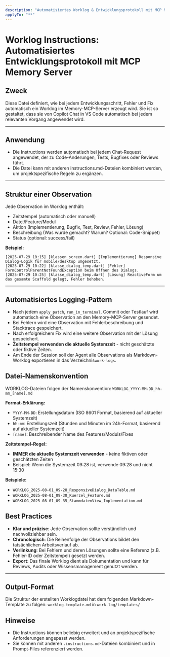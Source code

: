 ```yaml
---
description: "Automatisiertes Worklog & Entwicklungsprotokoll mit MCP Memory Server"
applyTo: "**"
---
```


# Worklog Instructions: Automatisiertes Entwicklungsprotokoll mit MCP Memory Server

## Zweck
Diese Datei definiert, wie bei jedem Entwicklungsschritt, Fehler und Fix automatisch ein Worklog im Memory-MCP-Server erzeugt wird. Sie ist so gestaltet, dass sie von Copilot Chat in VS Code automatisch bei jedem relevanten Vorgang angewendet wird.

---

## Anwendung

- Die Instructions werden automatisch bei jedem Chat-Request angewendet, der zu Code-Änderungen, Tests, Bugfixes oder Reviews führt.
- Die Datei kann mit anderen instructions.md-Dateien kombiniert werden, um projektspezifische Regeln zu ergänzen.

---

## Struktur einer Observation

Jede Observation im Worklog enthält:
- Zeitstempel (automatisch oder manuell)
- Datei/Feature/Modul
- Aktion (Implementierung, Bugfix, Test, Review, Fehler, Lösung)
- Beschreibung (Was wurde gemacht? Warum? Optional: Code-Snippet)
- Status (optional: success/fail)

**Beispiel:**
```
[2025-07-29 10:15] [klassen_screen.dart] [Implementierung] Responsive Dialog-Logik für mobile/desktop umgesetzt.
[2025-07-29 10:22] [klasse_dialog_temp.dart] [Fehler] FormControlParentNotFoundException beim Öffnen des Dialogs.
[2025-07-29 10:25] [klasse_dialog_temp.dart] [Lösung] ReactiveForm um das gesamte Scaffold gelegt, Fehler behoben.
```

---

## Automatisiertes Logging-Pattern

- Nach jedem `apply_patch`, `run_in_terminal`, Commit oder Testlauf wird automatisch eine Observation an den Memory-MCP-Server gesendet.
- Bei Fehlern wird eine Observation mit Fehlerbeschreibung und Stacktrace gespeichert.
- Nach erfolgreichem Fix wird eine weitere Observation mit der Lösung gespeichert.
- **Zeitstempel verwenden die aktuelle Systemzeit** - nicht geschätzte oder fiktive Zeiten.
- Am Ende der Session soll der Agent alle Observations als Markdown-Worklog exportieren in das Verzeichnis`work-logs`.

## Datei-Namenskonvention

WORKLOG-Dateien folgen der Namenskonvention: `WORKLOG_YYYY-MM-DD_hh-mm_[name].md`

**Format-Erklärung:**
- `YYYY-MM-DD`: Erstellungsdatum (ISO 8601 Format, basierend auf aktueller Systemzeit)
- `hh-mm`: Erstellungszeit (Stunden und Minuten im 24h-Format, basierend auf aktueller Systemzeit)
- `[name]`: Beschreibender Name des Features/Moduls/Fixes

**Zeitstempel-Regel:**
- **IMMER die aktuelle Systemzeit verwenden** - keine fiktiven oder geschätzten Zeiten
- Beispiel: Wenn die Systemzeit 09:28 ist, verwende 09:28 und nicht 15:30

**Beispiele:**
- `WORKLOG_2025-08-01_09-28_ResponsiveDialog_DataTable.md`
- `WORKLOG_2025-08-01_09-30_Kuerzel_Feature.md`
- `WORKLOG_2025-08-01_09-35_StammdatenView_Implementation.md`


## Best Practices

- **Klar und präzise**: Jede Observation sollte verständlich und nachvollziehbar sein.
- **Chronologisch**: Die Reihenfolge der Observations bildet den tatsächlichen Arbeitsverlauf ab.
- **Verlinkung**: Bei Fehlern und deren Lösungen sollte eine Referenz (z.B. Fehler-ID oder Zeitstempel) gesetzt werden.
- **Export**: Das finale Worklog dient als Dokumentation und kann für Reviews, Audits oder Wissensmanagement genutzt werden.

---

## Output-Format

Die Struktur der erstellten Worklogdatei hat dem folgenden Markdown-Template zu folgen: `worklog-template.md` in `work-log/templates/`


## Hinweise

- Die Instructions können beliebig erweitert und an projektspezifische Anforderungen angepasst werden.
- Sie können mit anderen `.instructions.md`-Dateien kombiniert und in Prompt-Files referenziert werden.
